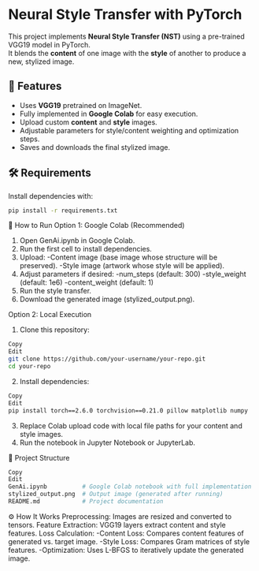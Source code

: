 # Neural Style Transfer with PyTorch

This project implements **Neural Style Transfer (NST)** using a pre-trained VGG19 model in PyTorch.  
It blends the **content** of one image with the **style** of another to produce a new, stylized image.

## 📌 Features
- Uses **VGG19** pretrained on ImageNet.
- Fully implemented in **Google Colab** for easy execution.
- Upload custom **content** and **style** images.
- Adjustable parameters for style/content weighting and optimization steps.
- Saves and downloads the final stylized image.


## 🛠 Requirements

Install dependencies with:

```bash
pip install -r requirements.txt
```

🚀 How to Run
Option 1: Google Colab (Recommended)
1. Open GenAi.ipynb in Google Colab.
2. Run the first cell to install dependencies.
3. Upload:
   -Content image (base image whose structure will be preserved).
   -Style image (artwork whose style will be applied).
4. Adjust parameters if desired:
   -num_steps (default: 300)
   -style_weight (default: 1e6)
   -content_weight (default: 1)
5. Run the style transfer.
6. Download the generated image (stylized_output.png).

Option 2: Local Execution
1. Clone this repository:
```bash
Copy
Edit
git clone https://github.com/your-username/your-repo.git
cd your-repo
```
2. Install dependencies:
```bash
Copy
Edit
pip install torch==2.6.0 torchvision==0.21.0 pillow matplotlib numpy
```
3. Replace Colab upload code with local file paths for your content and style images.
4. Run the notebook in Jupyter Notebook or JupyterLab.

📂 Project Structure
```bash
Copy
Edit
GenAi.ipynb          # Google Colab notebook with full implementation
stylized_output.png  # Output image (generated after running)
README.md            # Project documentation
```

⚙️ How It Works
Preprocessing: Images are resized and converted to tensors.
Feature Extraction: VGG19 layers extract content and style features.
Loss Calculation:
 -Content Loss: Compares content features of generated vs. target image.
 -Style Loss: Compares Gram matrices of style features.
 -Optimization: Uses L-BFGS to iteratively update the generated image.


